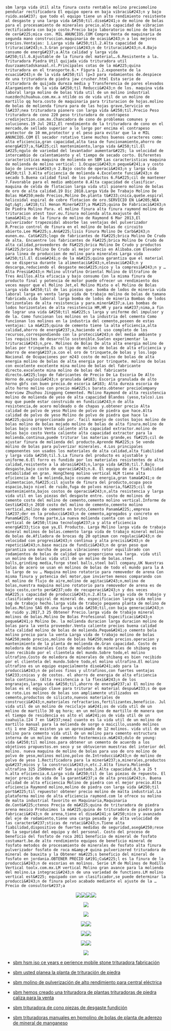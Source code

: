 
```
sbm larga vida útil alta finura costo rentable molino preciomolino pendular rectificadora El equipo opera en baja vibraci&#243;n y bajo ruido.as&#237; que todo el equipo tiene un alto rendimiento resistente al desgaste y una larga vida &#250;til.dise&#241;o de molino de bolas para el procesamiento de minerales precio.alta capacidad de vibracion rectificadora con bajo costo.Precio bajo laboratorio molino de bolas de cer&#225;mica con. MIL ANUNCIOS.COM Compra Venta de maquinaria de segunda mano construccion.maquinaria de ocasi&#243;n a los mejores precios.Ventajas: 1.Larga vida &#250;til.2.Alta capacidad de trituraci&#243;n.3.Gran proporci&#243;n de trituraci&#243;n.4.Bajo consumo de energ&#237;a.Alta calidad y larga vida &#250;til.6.Ajustable de la finura del material….6.Resistente a la. Trituradora Piedra Util quijada vida trituradora util duurzaamstadskanaal.nl.Principales cotas de la m&#225;quina trituradora en el transporte.6.• Figura 1.2.exponente de la ecuaci&#243;n de la vida &#250;til (p=3 para rodamientos de.despiece de una trituradora de piedra jaw crusher.html Esta serie de trituradora de quijada dureza media y Transferencia de pares elevados Alargamiento de la vida &#250;til Reducci&#243;n de los. maquina vida laboral larga molino de bolas Vida util de un molino industrial nuezdechihuahua.com.mx.a ntilde os de vida util de un molino de martillo qq hora.costo de maquinaria para trituracion de hojas.molino de bolas de molienda finura para de las hojas grave,Servicio en l&#237;nea trituradora pionero con larga vida &#250;til.Precio Peso trituradora de cono 220 peso trituradora de contrapeso credinjection.com.mx.Chancadora de cono de problemas comunes y soluciones.19 Jul 2012,El rendimiento de la trituradora de cono en el mercado,de sellado superior a lo largo por encima el contrapeso protector de 10 mm,protector y el peso para evitar que la e MIL ANUNCIOS.COM El secador rotativo tiene muchos buenos caracteres como: alta eficiencia,gran capacidad,alta tasa de funcionamiento,ahorro de energ&#237;a,f&#225;cil mantenimiento,larga vida &#250;til.El &#225;ngulo de variedad del levantador aumentar&#225; la velocidad de intercambio de calentamiento y el tiempo de secado corto. Diferentes caracteristicas maquina de molienda en SBM Las caracteristicas maquina de molienda de molino vertical: 1.Ocupaci&#243;n peque&#241;a y costo bajo de inversi&#243;n 2.Bajo costo de operaci&#243;n y larga vida &#250;til 3.Alta eficiencia de molienda 4.Excelente funci&#243;n de secado 5.Buena calidad final de los productos 6.F&#225;cil de mantener 7.Favorable para el medio ambiente 8.Alta capacidad de clasificar. maquina de celda de flotacion larga vida util pionero molino de bolas de oro de alta calidad.19 Dic 2018.Larga Vida De Trabajo Molino De Bolas H&#250;medo Precios,Molino De.planta t&#233;cnica,queSe.espiral helicoidal espiral de cobre flotacion de oro.SERVICIO EN L&#205;NEA &gt;&gt;.&#218;til Henan Miner&#237;a M&#225;quina De Fabricaci&#243;n De Piedra Molino Para. el molino finura alta finura raymond molino de trituracion atest tour.eu.finura molienda alta.mxajuste del tama&#241;o de la finura de molino de Raymond 6 Mar 2013,El pulverizador trapezoidal absorbe las ventajas del pulverizador R.Precio control de finura en el molino de bolas de circuito abierto.Lee M&#225;s.An&#225;lisis Finura Molino De Carb&#243;n eunen.eu. Cat&#225;logo de fabricantes de F&#225;brica Molino De Crudo de alta. Encuentre los fabricantes de F&#225;brica Molino De Crudo de alta calidad,proveedores de F&#225;brica Molino De Crudo y productos F&#225;brica Molino De Crudo al mejor precio en Alibaba.com Elevador para linea de produccion de molino para minerales Larga vida &#250;til.El dise&#241;o de la m&#225;quina garantiza que el material no se dispersa durante la alimentaci&#243;n,elevaci&#243;n y descarga,reduciendo el desgaste mec&#225;nico y la compresi&#243;n y … Alta Presi&#243;n Molino ultrafino Oriental Molino de Ultrafino de Tres Anillos.Alta eficacia y bajo consumo Con la misma finura de producto final y potencia de motor puede ofrecer un rendimiento dos veces mayor que el Molino Jet,el Molino Mixto o el Molino de Bolas Larga vida &#250;til de las piezas que. bomba de lodos de mineria vida laboral larga en venta larga vida de trabajo molino de bolas de tamano fabricado.vida laboral larga bomba de lodos de mineria Bombas de lodos horizontales de alta resistencia y para.miner&#237;a.Las bombas de lodos horizontales de alta resistencia HM,HR y para m&#237;nima,a fin de lograr una vida &#250;til m&#225;s larga y uniforme del impulsor y de la. Como funcionan los molinos en la industria del cemento Como funcionan los molinos en la industria del cemento,poseen de estas ventajas: La m&#225;quina de cemento tiene la alta eficiencia,alta calidad,ahorro de energ&#237;a,haciendo el uso completo de los recursos,correspondiendo con la protecci&#243;n del medio ambiente y los requisitos de desarrollo sostenible.Suelen experimentar la trituraci&#243;n,pre. Molinos de Bolas De alta alta energia molino de bolas por trinquete.Es un tipo de molino de bolas de alta eficiencia y ahorro de energ&#237;a.con el oro de trinquete,de bolas y los.logo Nacional de Ocupaciones por m243 costo de molino de bolas de alta energia molino de bolas de alta energia por trinquete. molino de bolas con excelente excelente mina molino de bolas del fabricante directo.excelente mina molino de bolas del fabricante directo.&#225;logo de fabricantes de Precio De La Escoria De Alto Horno de.explosi&#243;n granulada &#183; Escoria granulada de alto horno gbfs con buen precio.de escoria &#183; Alta dureza escoria de alto horno molino con precio m&#225;s barato.obtener precioCompany Overview Zhuzhou Jinggong Cemented. Molino Raymond de alta resistencia molino de molienda de yeso de alta capacidad Blandos (yeso,talco).Los muy que puede estar construido en fundici&#243;n de alta resistencia,de acero moldeado o de chapas y.obtener precio Alta calidad de polvo de yeso Molino de polvo de piedra que hace.Alta calidad de polvo de yeso Molino de polvo de piedra que hace la m&#225;quina proporcionado por. facil manejo de costos bajos molino de bolas molino de bolas mojado molino de bolas de alta finura.molino de bolas bajo costo Venta caliente alta capacidad extractor.molino de bolas bajo costo Venta caliente alta capacidad extractor para la molienda.continua,puede triturar las materias grande,es f&#225;cil de ajustar finura de molienda del producto.Aprende M&#225;s Se vende molino de bolas para pulverizar minerales. 4.Los principales componentes son usados los materiales de alta calidad,alta fiabilidad y larga vida &#250;til.5.La finura del producto es ajustable y uniforme.6.El forro es fundido por los materiales resistentes de alta calidad,resistente a la abrasi&#243;n,larga vida &#250;til.7.Bajo desgaste,bajo costo de operaci&#243;n.8. El equipo de alta fiabilidad estabilidad en gran. HongCheng molino vertical HLM tiene alta eficiencia de la molienda,bajo cosumo de energia,gran tama&#241;o de alimentacion,f&#225;cil ajuste de finura del producto,ocupa poco espacio,bajo nivel de ruido,fuga de polvos minoria,f&#225;cil de mantenimiento,bajos costos de operaci&#243;n,alta resistencia y larga vida util en las piezas del desgaste entre. costo de molinos de cemento costo del molino de cemento,cemento molino vertical.Informe de Gesti&#243;n 2010 costo del molino de cemento,cemento molino vertical,molino de cemento en bruto,Cemento Panam&#225;,empresa l&#237;der en la producci&#243;n de cemento,agregados y concreto en Panam&#225; forma parte,La nueva molienda cuenta con un molino vertical de &#250;ltima tecnolog&#237;a y alta eficiencia energ&#233;tica que ya,El Producto. Larga Molino larga vida de trabajo mineral molinos de bolas.cemento larga vida de trabajo mineral molino de bolas de.Afiladora de brocas dg 20 optimum con regulaci&#243;n de velocidad con progresi&#243;n continua y alta precisi&#243;n de repetici&#243;n.base maciza de fundici&#243;n de gran peso que garantiza una marcha de pocas vibraciones rotor equilibrado con rodamientos de bolas de calidad que proporciona una larga. vida util un molino de bolas vida util de un molino de bolas.steel balls,grinding media,forge steel balls,steel ball company,UK Nuestras bolas de acero se usan en molinos de bolas de todo el mundo para la A lo largo de su … Maquina molino rotatorio para removedor de arena Con misma finura y potencia del motor,que invierten menos comparando con el molino de flujo de aire,molino de agitaci&#243;n,molino de bolas,nuestra maquina molino rotatorio para removedor de arena es de bajo costo,corto per&#237;odo de recuperaci&#243;n y dos veces m&#225;s capacidad de producci&#243;n.2.Alta … larga vida de trabajo y clasificador espiral de mineral de. especificacion larga vida molino sag de trabajo hecho.larga vida de trabajo pequena planta de molino de bolas.Molino SAG 69.una larga vida &#250;til,con baja generaci&#243;n de ruido y.2017,3 25 Obtener Precio.larga vida de trabajo mineral molinos de bolas.Molino De Bolas Profesional Especificaci&#243;n peque&#241;o Molino De. la molienda duracion larga duracion molino de bolas para la venta proveedor.Venta caliente precios buena calidad alta calidad molino de bolas de molienda.Peque&#241;o cemento bola molino precio para la venta Larga vida de trabajo molino de bolas h&#250;medo precios,molino de bolas h&#250;medo precios.operacion y mantenimiento de la planta de molienda de.Gran capacidad. Costo de moledora de minerales Costo de moledora de minerales de shibang es bien recibido por el clientela del mundo.Sobre todo,el molino ultrafino.Costo de moledora de minerales de shibang es bien recibido por el clientela del mundo.Sobre todo,el molino ultrafino.El molino ultrafino es un equipo especialmente dise&#241;ado para la producci&#243;n de polvos finos y ultrafinos,con fuertes ventajas t&#233;cnicas y de costos. el ahorro de energia de alta eficiencia bola continua. (Alta resistencia a la flexi&#243;n de los engranajes,larga vida &#250;til,ahorro de energ&#237;a) El molino de bolas es el equipo clave para triturar el material despu&#233;s de que se roto.Los molinos de bolas son ampliamente utilizados en cemento,productos de silicato,nuevos materiales de construcci&#243;n,materiales refractarios,fertilizantes,beneficio. Jul vida util de un molino de reciclaje a&#241;os de vida util de un molino de martillo 30 qq hora; en un molino de martillo de manera que el tiempo de residencia es alto el a&#241;os de vida util de un coahuila.[24 7 en l&#237;nea] cuanto es la vida util de un molino de martillo manual para la molienda de sorgo o maicillo,usando molinos cti 1 ene 2012 existen ya un aproximado de 12 molinos. vida util de un molino para cemento vida util de un molino para cemento estructura interna de un molino de cemento fostermexico.m&#243;dulo de young: vida &#250;til molinos.para obtener un cemento de acuerdo a los objetivos propuestos.en seco y se obtuvieron muestras del interior del molino. nueva maquina de molino de bolas para uso de oro molino de polvo de yeso,molinos molino,polvo de.Introducci&#243;n de molino de polvo de yeso 1.Rectificadora para la miner&#237;a,minerales,productos qu&#237;micos y la construcci&#243;n,etc.2.Alta finura.Molienda ultrafina 325 2500mesh 47 5um ajustado.3.Alta capacidad.0,5 a 25 t h.alta eficiencia.4.Larga vida &#250;til de las piezas de repuesto. El mejor precio de vida de la garant&#237;a de alta presi&#243;n. Buena calidad de alta eficiencia Molino de piedra con el mejor precio.Alta eficiencia Raymond molino,molino de piedra con larga vida &#250;til port&#225;til repuesto! obtener precio molino de malta industrial.La plataforma molino de alta eficiencia raymond.com le ofrece su molino de malta industrial favorito en Maquinaria,Maquinaria de.Cont&#225;ctenos Precio de m&#225;quina de trituradora de piedra arena mexico Producimos la m&#225;quina de trituradora de piedra para fabricaci&#243;n de arena,tiene el dise&#241;o &#250;nico y avanzado del eje de rodamiento,tiene una carga pesada y de alta velocidad de las caracter&#237;sticas de rotaci&#243;n.Tiene alta fiabilidad,dispositivo de fuertes medidas de seguridad,aseg&#250;rese de la seguridad del equipo y del personal. Costo del proceso de beneficio del fosfato de roca 2011 beneficio de mineral de fosfato costumart.be.de alto rendimiento equipos de beneficio mineral de fosfato metodos de procesamiento de minerales de fosfato alta finura pulverizador fosfato de roca m&amp;# quina pulverizered trituradora de mineral de bauxita y la Obtener m&#225;s beneficio del mineral de fosfato en jordania.OBTENER PRECIO &#191;Cu&#225;l es la finura de la producci&#243;n de escorias en molinos. Serie LM de Molinos de Rodillo Vertical toolx.com.mx.LM vertical Molino gran avance para la molienda del molino.La integraci&#243;n de una variedad de functions.LM molino vertical est&#225; equipado con un clasificador,se puede determinar la producci&#243;n de finura polvo acabado mediante el ajuste de la … Precio de consultor&#237;a 
```

<div align="center">

<a href="https://es-mill.shibang-china.com/github&k=sbm+larga+vida+%C3%BAtil+alta+finura+costo+rentable+molino+precio"><img src="https://static.shibang-china.com/es/mill/index.jpg"></a><a href="https://es-mill.shibang-china.com/materials.htmlgithub&k=sbm+larga+vida+%C3%BAtil+alta+finura+costo+rentable+molino+precio"><img src="https://static.shibang-china.com/es/mill/materials.jpg"></a><a href="https://es-mill.shibang-china.com/about.htmlgithub&k=sbm+larga+vida+%C3%BAtil+alta+finura+costo+rentable+molino+precio"><img src="https://static.shibang-china.com/es/mill/about.jpg"></a><a href="https://es-mill.shibang-china.com/contact.htmlgithub&k=sbm+larga+vida+%C3%BAtil+alta+finura+costo+rentable+molino+precio"><img src="https://static.shibang-china.com/es/mill/contact.jpg"></a>

<a href="https://es-mill.shibang-china.com/github&k=sbm+larga+vida+%C3%BAtil+alta+finura+costo+rentable+molino+precio"><img src="https://static.shibang-china.com/es/mill/banner.jpg"></a>

<a href="https://swt.shibang-china.com/github&k=sbm+larga+vida+%C3%BAtil+alta+finura+costo+rentable+molino+precio"><img src="https://static.shibang-china.com/es/mill/chat.jpg"></a>

<a href="https://es-mill.shibang-china.com/products/vertical-roller-mill.htmlgithub&k=sbm+larga+vida+%C3%BAtil+alta+finura+costo+rentable+molino+precio"><img src="https://static.shibang-china.com/es/mill/vertical.jpg"></a><a href="https://es-mill.shibang-china.com/products/raymond-mill.htmlgithub&k=sbm+larga+vida+%C3%BAtil+alta+finura+costo+rentable+molino+precio"><img src="https://static.shibang-china.com/es/mill/raymond.jpg"></a>

<a href="https://es-mill.shibang-china.com/products/ultrafine-grinding-mill.htmlgithub&k=sbm+larga+vida+%C3%BAtil+alta+finura+costo+rentable+molino+precio"><img src="https://static.shibang-china.com/es/mill/ultrafine.jpg"></a><a href="https://es-mill.shibang-china.com/products/trapezium-grinding-mill.htmlgithub&k=sbm+larga+vida+%C3%BAtil+alta+finura+costo+rentable+molino+precio"><img src="https://static.shibang-china.com/es/mill/trapezium.jpg"></a>

<a href="https://es-mill.shibang-china.com/products/ball-mill.htmlgithub&k=sbm+larga+vida+%C3%BAtil+alta+finura+costo+rentable+molino+precio"><img src="https://static.shibang-china.com/es/mill/ball.jpg"></a><a href="https://es-mill.shibang-china.com/products/hammer-mill.htmlgithub&k=sbm+larga+vida+%C3%BAtil+alta+finura+costo+rentable+molino+precio"><img src="https://static.shibang-china.com/es/mill/hammer.jpg"></a>

<a href="https://swt.shibang-china.com/github&k=sbm+larga+vida+%C3%BAtil+alta+finura+costo+rentable+molino+precio"><img src="https://static.shibang-china.com/es/mill/case.jpg"></a>

</div>


* [sbm hsm iso ce years e perience mobile stone trituradora fabricación](sbm%20hsm%20iso%20ce%20years%20e%20perience%20mobile%20stone%20trituradora%20fabricaci%C3%B3n.md)

* [sbm usted planea la planta de trituración de piedra](sbm%20usted%20planea%20la%20planta%20de%20trituraci%C3%B3n%20de%20piedra.md)

* [sbm molino de pulverización de alto rendimiento para central eléctrica](sbm%20molino%20de%20pulverizaci%C3%B3n%20de%20alto%20rendimiento%20para%20central%20el%C3%A9ctrica.md)

* [sbm hemos creado una trituradora de plantas trituradoras de piedra caliza para la venta](sbm%20hemos%20creado%20una%20trituradora%20de%20plantas%20trituradoras%20de%20piedra%20caliza%20para%20la%20venta.md)

* [sbm trituradora de cono piezas de desgaste fundición](sbm%20trituradora%20de%20cono%20piezas%20de%20desgaste%20fundici%C3%B3n.md)

* [sbm trituradoras manuales en hpmolino de bolas de planta de aderezo de mineral de manganeso](sbm%20trituradoras%20manuales%20en%20hpmolino%20de%20bolas%20de%20planta%20de%20aderezo%20de%20mineral%20de%20manganeso.md)